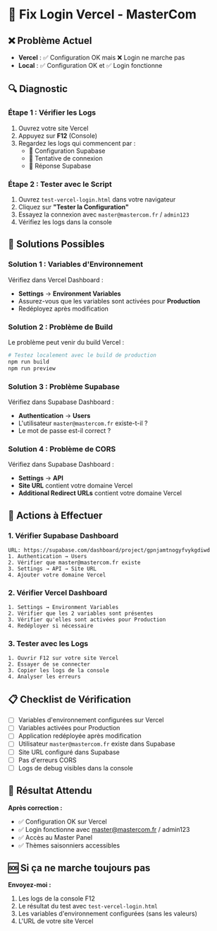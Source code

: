 # 🔧 Fix Login Vercel - MasterCom

## ❌ Problème Actuel
- **Vercel** : ✅ Configuration OK mais ❌ Login ne marche pas
- **Local** : ✅ Configuration OK et ✅ Login fonctionne

## 🔍 Diagnostic

### **Étape 1 : Vérifier les Logs**
1. Ouvrez votre site Vercel
2. Appuyez sur **F12** (Console)
3. Regardez les logs qui commencent par :
   - 🔧 Configuration Supabase
   - 🔐 Tentative de connexion
   - 📡 Réponse Supabase

### **Étape 2 : Tester avec le Script**
1. Ouvrez `test-vercel-login.html` dans votre navigateur
2. Cliquez sur **"Tester la Configuration"**
3. Essayez la connexion avec `master@mastercom.fr` / `admin123`
4. Vérifiez les logs dans la console

## 🚀 Solutions Possibles

### **Solution 1 : Variables d'Environnement**
Vérifiez dans Vercel Dashboard :
- **Settings** → **Environment Variables**
- Assurez-vous que les variables sont activées pour **Production**
- Redéployez après modification

### **Solution 2 : Problème de Build**
Le problème peut venir du build Vercel :
```bash
# Testez localement avec le build de production
npm run build
npm run preview
```

### **Solution 3 : Problème Supabase**
Vérifiez dans Supabase Dashboard :
- **Authentication** → **Users**
- L'utilisateur `master@mastercom.fr` existe-t-il ?
- Le mot de passe est-il correct ?

### **Solution 4 : Problème de CORS**
Vérifiez dans Supabase Dashboard :
- **Settings** → **API**
- **Site URL** contient votre domaine Vercel
- **Additional Redirect URLs** contient votre domaine Vercel

## 🔧 Actions à Effectuer

### **1. Vérifier Supabase Dashboard**
```
URL: https://supabase.com/dashboard/project/gpnjamtnogyfvykgdiwd
1. Authentication → Users
2. Vérifier que master@mastercom.fr existe
3. Settings → API → Site URL
4. Ajouter votre domaine Vercel
```

### **2. Vérifier Vercel Dashboard**
```
1. Settings → Environment Variables
2. Vérifier que les 2 variables sont présentes
3. Vérifier qu'elles sont activées pour Production
4. Redéployer si nécessaire
```

### **3. Tester avec les Logs**
```
1. Ouvrir F12 sur votre site Vercel
2. Essayer de se connecter
3. Copier les logs de la console
4. Analyser les erreurs
```

## 📋 Checklist de Vérification

- [ ] Variables d'environnement configurées sur Vercel
- [ ] Variables activées pour Production
- [ ] Application redéployée après modification
- [ ] Utilisateur `master@mastercom.fr` existe dans Supabase
- [ ] Site URL configuré dans Supabase
- [ ] Pas d'erreurs CORS
- [ ] Logs de debug visibles dans la console

## 🎯 Résultat Attendu

**Après correction :**
- ✅ Configuration OK sur Vercel
- ✅ Login fonctionne avec master@mastercom.fr / admin123
- ✅ Accès au Master Panel
- ✅ Thèmes saisonniers accessibles

## 🆘 Si ça ne marche toujours pas

**Envoyez-moi :**
1. Les logs de la console F12
2. Le résultat du test avec `test-vercel-login.html`
3. Les variables d'environnement configurées (sans les valeurs)
4. L'URL de votre site Vercel
